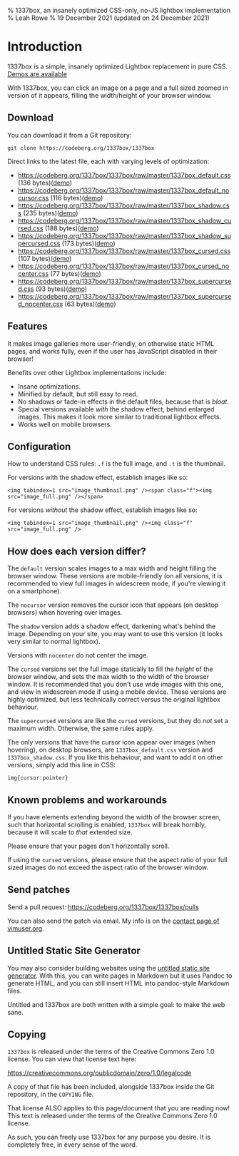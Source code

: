 % 1337box, an insanely optimized CSS-only, no-JS lightbox implementation
% Leah Rowe
% 19 December 2021 (updated on 24 December 2021)

Introduction
============

1337box is a simple, insanely optimized Lightbox replacement in pure CSS.\
[Demos are available](https://vimuser.org/demo.1337box_default.html)

With 1337box, you can click an image on a page and a full sized zoomed in
version of it appears, filling the width/height of your browser window.

Download
--------

You can download it from a Git repository:

    git clone https://codeberg.org/1337box/1337box

Direct links to the latest file, each with varying levels of optimization:

* <https://codeberg.org/1337box/1337box/raw/master/1337box_default.css> (136 bytes)([demo](https://vimuser.org/demo.1337box_default.html))
* <https://codeberg.org/1337box/1337box/raw/master/1337box_default_nocursor.css> (116 bytes)([demo](https://vimuser.org/demo.1337box_default_nocursor.html))
* <https://codeberg.org/1337box/1337box/raw/master/1337box_shadow.css> (235 bytes)([demo](https://vimuser.org/demo.1337box_shadow.html))
* <https://codeberg.org/1337box/1337box/raw/master/1337box_shadow_cursed.css> (188 bytes)([demo](https://vimuser.org/demo.1337box_shadow_cursed.html))
* <https://codeberg.org/1337box/1337box/raw/master/1337box_shadow_supercursed.css> (173 bytes)([demo](https://vimuser.org/demo.1337box_shadow_supercursed.html))
* <https://codeberg.org/1337box/1337box/raw/master/1337box_cursed.css> (107 bytes)([demo](https://vimuser.org/demo.1337box_cursed.html))
* <https://codeberg.org/1337box/1337box/raw/master/1337box_cursed_nocenter.css> (77 bytes)([demo](https://vimuser.org/demo.1337box_cursed_nocenter.html))
* <https://codeberg.org/1337box/1337box/raw/master/1337box_supercursed.css> (93 bytes)([demo](https://vimuser.org/demo.1337box_supercursed.html))
* <https://codeberg.org/1337box/1337box/raw/master/1337box_supercursed_nocenter.css> (63 bytes)([demo](https://vimuser.org/demo.1337box_supercursed_nocenter.html))

Features
--------

It makes image galleries more user-friendly, on otherwise static HTML pages,
and works fully, even if the user has JavaScript disabled in their browser!

Benefits over other Lightbox implementations include:

* Insane optimizations.
* Minified by default, but still easy to read.
* No shadows or fade-in effects in the default files, because that is *bloat*.
* Special versions available *with* the shadow effect, behind enlarged images.
  This makes it look more similar to traditional lightbox effects.
* Works well on mobile browsers.

Configuration
-------------

How to understand CSS rules: `.f` is the full image, and `.t` is the thumbnail.

For versions with the shadow effect, establish images like so:

    <img tabindex=1 src="image_thumbnail.png" /><span class="f"><img src="image_full.png" /></span>

For versions *without* the shadow effect, establish images like so:

    <img tabindex=1 src="image_thumbnail.png" /><img class="f" src="image_full.png" />

How does each version differ?
-----------------------------

The `default` version scales images to a max width and height filling the browser window.
These versions are mobile-friendly (on all versions, it is recommended to view full images
in widescreen mode, if you're viewing it on a smartphone).

The `nocursor` version removes the cursor icon that appears (on desktop browsers) when hovering
over images.

The `shadow` version adds a shadow effect, darkening what's behind the image. Depending on
your site, you may want to use this version (it looks very similar to normal lightbox).

Versions with `nocenter` do not center the image.

The `cursed` versions set the full image statically to fill the *height* of the browser window,
and sets the max width to the width of the browser window. It is recommended that you don't
use wide images with this one, and view in widescreen mode if using a mobile device. These versions
are highly optimized, but less technically correct versus the original lightbox behaviour.

The `supercursed` versions are like the `cursed` versions, but they do *not* set a maximum
width. Otherwise, the same rules apply.

The only versions that have the cursor icon appear over images (when hovering), on desktop
browsers, are `1337box_default.css` version and `1337box_shadow.css`. If you like this
behaviour, and want to add it on other versions, simply add this line in CSS:

    img{cursor:pointer}

Known problems and workarounds
------------------------------

If you have elements extending beyond the width of the browser screen, such
that horizontal scrolling is enabled, `1337box` will break horribly, because
it will scale to *that* extended size.

Please ensure that your pages don't horizontally scroll.

If using the `cursed` versions, please ensure that the aspect ratio of your
full sized images do not exceed the aspect ratio of the browser window.

Send patches
------------

Send a pull request:
<https://codeberg.org/1337box/1337box/pulls>

You can also send the patch via email. My info is on
the [contact page of vimuser.org](https://vimuser.org/contact.html).

Untitled Static Site Generator
------------------------------

You may also consider building websites using the [untitled static site
generator](https://untitled.vimuser.org/). With this, you can write pages in
Markdown but it uses Pandoc to generate HTML, and you can still insert HTML
into pandoc-style Markdown files.

Untitled and 1337box are both written with a simple goal: to make the web sane.

Copying
-------

`1337box` is released under the terms of the Creative Commons Zero 1.0
license. You can view that license text here:

<https://creativecommons.org/publicdomain/zero/1.0/legalcode>

A copy of that file has been included, alongside 1337box inside the
Git repository, in the `COPYING` file.

That license ALSO applies to this page/document that you are reading now! This
text is released under the terms of the Creative Commons Zero 1.0 license.

As such, you can freely use 1337box for any purpose you desire. It is
completely free, in every sense of the word.
